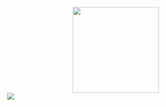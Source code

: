 <div id="header" align="center">
  <img src="https://media.giphy.com/media/hqU2KkjW5bE2v2Z7Q2/giphy.gif" width="200"/>
</div>

<div id="badges" align="left">
  <img src="https://static.tildacdn.com/tild6430-6139-4762-a436-336462373234/python--v1_copy.png"/>
